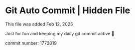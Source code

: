 # Git Auto Commit | Hidden File

This file was added Feb 12, 2025

Just for fun and keeping my daily git commit active 🤪

commit number: 1772019

